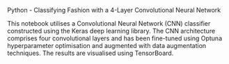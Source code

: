Python - Classifying Fashion with a 4-Layer Convolutional Neural Network

This notebook utilises a Convolutional Neural Network (CNN) classifier constructed 
using the Keras deep learning library. The CNN architecture comprises four convolutional 
layers and has been fine-tuned using Optuna hyperparameter optimisation and augmented with 
data augmentation techniques. The results are visualised using TensorBoard.
